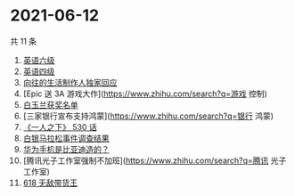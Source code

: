 # 2021-06-12

共 11 条

<!-- BEGIN -->
<!-- 最后更新时间 Sat Jun 12 2021 11:09:23 GMT+0800 (China Standard Time) -->

1. [英语六级](https://www.zhihu.com/search?q=英语六级)
2. [英语四级](https://www.zhihu.com/search?q=英语四级)
3. [向往的生活制作人独家回应](https://www.zhihu.com/search?q=向往的生活)
4. [Epic 送 3A 游戏大作](https://www.zhihu.com/search?q=游戏 控制)
5. [白玉兰获奖名单](https://www.zhihu.com/search?q=白玉兰)
6. [三家银行宣布支持鸿蒙](https://www.zhihu.com/search?q=银行 鸿蒙)
7. [《一人之下》 530 话](https://www.zhihu.com/search?q=一人之下)
8. [白银马拉松事件调查结果](https://www.zhihu.com/search?q=甘肃白银马拉松)
9. [华为手机是比亚迪造的？](https://www.zhihu.com/search?q=华为手机)
10. [腾讯光子工作室强制不加班](https://www.zhihu.com/search?q=腾讯 光子工作室)
11. [618 无敌带货王](https://www.zhihu.com/search?q=脑洞)

<!-- END -->
